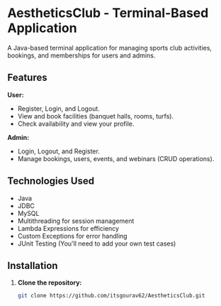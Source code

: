 # AestheticsClub - Terminal-Based Application

A Java-based terminal application for managing sports club activities, bookings, and memberships for users and admins.

## Features

**User:**

- Register, Login, and Logout.
- View and book facilities (banquet halls, rooms, turfs).
- Check availability and view your profile.

**Admin:**

- Login, Logout, and Register.
- Manage bookings, users, events, and webinars (CRUD operations).

## Technologies Used

- Java
- JDBC
- MySQL
- Multithreading for session management
- Lambda Expressions for efficiency
- Custom Exceptions for error handling
- JUnit Testing (You'll need to add your own test cases)

## Installation

1. **Clone the repository:**
   ```bash
   git clone https://github.com/itsgourav62/AestheticsClub.git
